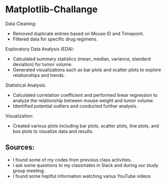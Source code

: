 # Matplotlib-Challange

Data Cleaning:
  - Removed duplicate entries based on Mouse ID and Timepoint.
  - Filtered data for specific drug regimens.

Exploratory Data Analysis (EDA):
  - Calculated summary statistics (mean, median, variance, standard deviation) for tumor volume.
  - Generated visualizations such as bar plots and scatter plots to explore relationships and trends.

Statistical Analysis:
  - Calculated correlation coefficient and performed linear regression to analyze the relationship between mouse weight and tumor volume.
  - Identified potential outliers and conducted further analysis.

Visualization:
  - Created various plots including bar plots, scatter plots, line plots, and box plots to visualize data and results.

## Sources:

  - I found some of my codes from prevoius class activities.
  - I ask some questions to my classmates in Slack and during our study group meeting.
  - I found some heplful information watching varius YouTube videos
